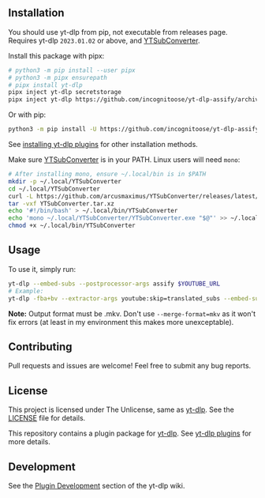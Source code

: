## Installation
You should use yt-dlp from pip, not executable from releases page.  
Requires yt-dlp `2023.01.02` or above, and [YTSubConverter](https://github.com/arcusmaximus/YTSubConverter/releases/latest).

Install this package with pipx:
```sh
# python3 -m pip install --user pipx
# python3 -m pipx ensurepath
# pipx install yt-dlp
pipx inject yt-dlp secretstorage
pipx inject yt-dlp https://github.com/incognitoose/yt-dlp-assify/archive/master.zip
```
Or with pip:
```sh
python3 -m pip install -U https://github.com/incognitoose/yt-dlp-assify/archive/master.zip yt-dlp
```

See [installing yt-dlp plugins](https://github.com/yt-dlp/yt-dlp#installing-plugins) for other installation methods.

Make sure [YTSubConverter](https://github.com/arcusmaximus/YTSubConverter/releases/latest) is in your PATH. Linux users will need `mono`:
```sh
# After installing mono, ensure ~/.local/bin is in $PATH
mkdir -p ~/.local/YTSubConverter
cd ~/.local/YTSubConverter
curl -L https://github.com/arcusmaximus/YTSubConverter/releases/latest/download/YTSubConverter-Linux.tar.xz -o ~/.local/YTSubConverter/YTSubConverter.tar.xz
tar -vxf YTSubConverter.tar.xz
echo '#!/bin/bash' > ~/.local/bin/YTSubConverter
echo 'mono ~/.local/YTSubConverter/YTSubConverter.exe "$@"' >> ~/.local/bin/YTSubConverter
chmod +x ~/.local/bin/YTSubConverter
```

## Usage
To use it, simply run:
```sh
yt-dlp --embed-subs --postprocessor-args assify $YOUTUBE_URL
# Example:
yt-dlp -fba+bv --extractor-args youtube:skip=translated_subs --embed-subs --sub-lang=all,-live_chat --sub-format=srv3/ytt --use-postprocessor assify --embed-thumbnail --embed-metadata https://www.youtube.com/watch?v=8MImc3MxYZg
```

**Note:** Output format must be .mkv. Don't use `--merge-format=mkv` as it won't fix errors (at least in my environment this makes more unexceptable).

## Contributing
Pull requests and issues are welcome! Feel free to submit any bug reports.

## License
This project is licensed under The Unlicense, same as [yt-dlp](https://github.com/yt-dlp/yt-dlp). See the [LICENSE](LICENSE) file for details.

This repository contains a plugin package for [yt-dlp](https://github.com/yt-dlp/yt-dlp#readme).
See [yt-dlp plugins](https://github.com/yt-dlp/yt-dlp#plugins) for more details.

## Development
See the [Plugin Development](https://github.com/yt-dlp/yt-dlp/wiki/Plugin-Development) section of the yt-dlp wiki.
